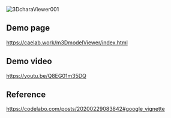 ![3DcharaViewer001](https://github.com/user-attachments/assets/feb0118c-b2e0-4f77-b651-42a3606790f0)  

## Demo page  
https://caelab.work/m3DmodelViewer/index.html  
  
## Demo video  
https://youtu.be/Q8EG01m35DQ
  
## Reference  
https://codelabo.com/posts/20200229083842#google_vignette
